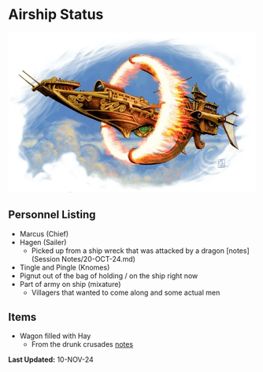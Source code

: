 # Airship Status

![](../Images/Companions%20&%20Pals/Airship.png)

## Personnel Listing
- Marcus (Chief)
- Hagen (Sailer)
  - Picked up from a ship wreck that was attacked by a dragon [notes](Session Notes/20-OCT-24.md)
- Tingle and Pingle (Knomes)
- Pignut out of the bag of holding / on the ship right now
- Part of army on ship (mixature)
  - Villagers that wanted to come along and some actual men

## Items

- Wagon filled with Hay 
  - From the drunk crusades [notes](Session%20Notes/06-OCT-24.md)


**Last Updated:** 10-NOV-24 
